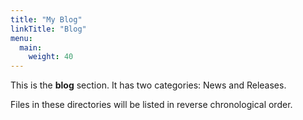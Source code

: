 ```yaml
---
title: "My Blog"
linkTitle: "Blog"
menu:
  main:
    weight: 40
---
```



This is the **blog** section. It has two categories: News and Releases.

Files in these directories will be listed in reverse chronological order.

